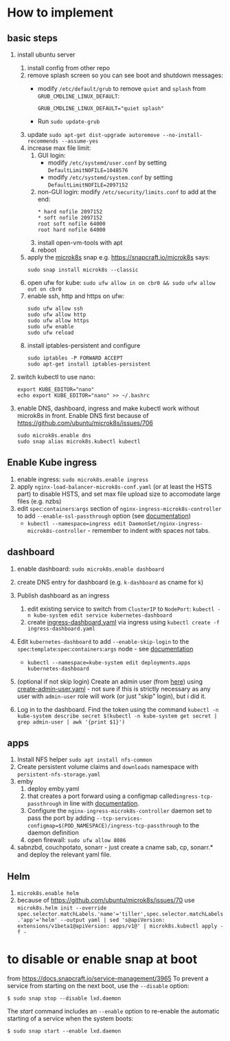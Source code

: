 
# How to implement
## basic steps
1. install ubuntu server 
	1. install config from other repo
	1. remove splash screen so you can see boot and shutdown messages:
		- modify  `/etc/default/grub` to remove `quiet` and `splash` from `GRUB_CMDLINE_LINUX_DEFAULT`:
			```
			GRUB_CMDLINE_LINUX_DEFAULT="quiet splash"
			```

		- Run  `sudo update-grub`
	1. update `sudo apt-get dist-upgrade autoremove --no-install-recommends --assume-yes`
	2. increase max file limit:
		1. GUI login:
			 - modify `/etc/systemd/user.conf` by setting `DefaultLimitNOFILE=1048576`
			 - modify `/etc/systemd/system.conf` by setting `DefaultLimitNOFILE=2097152`
		 2. non-GUI login:
			 modify `/etc/security/limits.conf` to add at the end:
			```
			* hard nofile 2097152
			* soft nofile 2097152
			root soft nofile 64000
			root hard nofile 64000
			```
		3. install open-vm-tools with apt
		4. reboot
	3. apply the [microk8s](https://microk8s.io/) snap e.g. https://snapcraft.io/microk8s says:
		```
		sudo snap install microk8s --classic
		```	
	4. open ufw for kube:
		`sudo ufw allow in on cbr0 && sudo ufw allow out on cbr0`
	6. enable ssh, http and https on ufw:
		```
		sudo ufw allow ssh
		sudo ufw allow http
		sudo ufw allow https
		sudo ufw enable
		sudo ufw reload
		```
	6. install iptables-persistent and configure
	    ```
	    sudo iptables -P FORWARD ACCEPT
	    sudo apt-get install iptables-persistent
	    ```
	    
2. switch kubectl to use nano:
	```
	export KUBE_EDITOR="nano"
	echo export KUBE_EDITOR="nano" >> ~/.bashrc
	```
2. enable DNS, dashboard, ingress and make kubectl work without microk8s in front. Enable DNS first because of https://github.com/ubuntu/microk8s/issues/706
	```
	sudo microk8s.enable dns 
	sudo snap alias microk8s.kubectl kubectl
	```
## Enable Kube ingress
1. enable ingress:
	`sudo microk8s.enable ingress`
3. apply `nginx-load-balancer-microk8s-conf.yaml` (or at least the HSTS part) to disable HSTS, and set max file upload size to accomodate large files (e.g. nzbs)
3. edit `spec`:`containers`:`args` section of `nginx-ingress-microk8s-controller` to add `--enable-ssl-passthrough` option (see [documentation](https://github.com/kubernetes/ingress-nginx/blob/master/docs/user-guide/cli-arguments.md))
    - `kubectl --namespace=ingress edit DaemonSet/nginx-ingress-microk8s-controller` - remember to indent with spaces not tabs.
    
## dashboard
1. enable dashboard:
	`sudo microk8s.enable dashboard`
6. create DNS entry for dashboard (e.g. `k-dashboard` as cname for `k`)
7. Publish dashboard as an ingress
	1. edit existing service to switch from `ClusterIP` to `NodePort`: `kubectl -n kube-system edit service kubernetes-dashboard`
	2. create [ingress-dashboard.yaml](ingress-dashboard.yaml) via ingress using `kubectl create -f ingress-dashboard.yaml`
1. Edit `kubernetes-dashboard` to add `--enable-skip-login` to the `spec`:`template`:`spec`:`containers`:`args` node - see [documentation](https://github.com/kubernetes/dashboard/blob/master/docs/common/dashboard-arguments.md)
    -  `kubectl --namespace=kube-system edit deployments.apps kubernetes-dashboard` 

8. (optional if not skip login) Create an admin user (from [here](https://github.com/kubernetes/dashboard/wiki/Creating-sample-user)) using [create-admin-user.yaml](create-admin-user.yaml) - not sure if this is strictly necessary as any user with `admin-user` role will work (or just "skip" login), but i did it.
9. Log in to the dashboard. Find the token using the command `kubectl -n kube-system describe secret $(kubectl -n kube-system get secret | grep admin-user | awk '{print $1}')`

## apps
1. Install NFS helper `sudo apt install nfs-common`
1. Create persistent volume claims and `downloads` namespace with `persistent-nfs-storage.yaml`
1. emby
	1. deploy emby.yaml
	2. that creates a port forward using a configmap called`ingress-tcp-passthrough` in line with [documentation](https://github.com/kubernetes/ingress-nginx/blob/master/docs/user-guide/exposing-tcp-udp-services.md).
	3. Configure the `nginx-ingress-microk8s-controller` daemon set to pass the port by adding `--tcp-services-configmap=$(POD_NAMESPACE)/ingress-tcp-passthrough` to the daemon definition
	4. open firewall: `sudo ufw allow 8086`
1. sabnzbd, couchpotato, sonarr - just create a cname sab, cp, sonarr.* and deploy the relevant yaml file.

## Helm
1. `microk8s.enable helm`
1. because of https://github.com/ubuntu/microk8s/issues/70 use `microk8s.helm init --override spec.selector.matchLabels.'name'='tiller',spec.selector.matchLabels.'app'='helm' --output yaml | sed 's@apiVersion: extensions/v1beta1@apiVersion: apps/v1@' | microk8s.kubectl apply -f -`


# to disable or enable snap at boot
from https://docs.snapcraft.io/service-management/3965
To prevent a service from starting on the next boot, use the  `--disable`  option:
```
$ sudo snap stop --disable lxd.daemon
```
The  _start_  command includes an  `--enable`  option to re-enable the automatic starting of a service when the system boots:
```
$ sudo snap start --enable lxd.daemon
```
